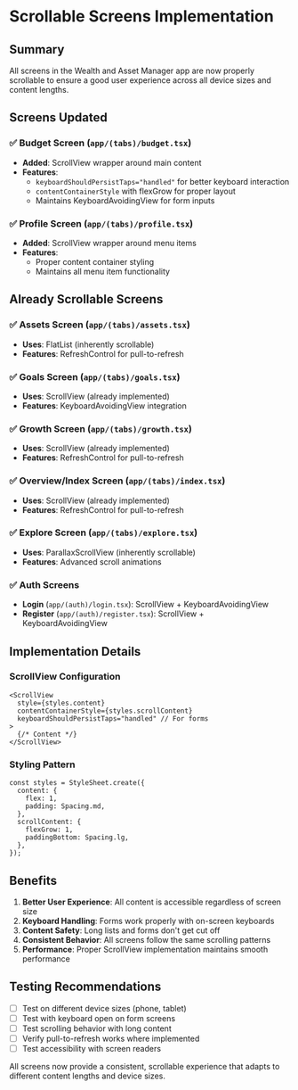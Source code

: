 # Scrollable Screens Implementation

## Summary
All screens in the Wealth and Asset Manager app are now properly scrollable to ensure a good user experience across all device sizes and content lengths.

## Screens Updated

### ✅ Budget Screen (`app/(tabs)/budget.tsx`)
- **Added**: ScrollView wrapper around main content
- **Features**: 
  - `keyboardShouldPersistTaps="handled"` for better keyboard interaction
  - `contentContainerStyle` with flexGrow for proper layout
  - Maintains KeyboardAvoidingView for form inputs

### ✅ Profile Screen (`app/(tabs)/profile.tsx`)
- **Added**: ScrollView wrapper around menu items
- **Features**:
  - Proper content container styling
  - Maintains all menu item functionality

## Already Scrollable Screens

### ✅ Assets Screen (`app/(tabs)/assets.tsx`)
- **Uses**: FlatList (inherently scrollable)
- **Features**: RefreshControl for pull-to-refresh

### ✅ Goals Screen (`app/(tabs)/goals.tsx`)
- **Uses**: ScrollView (already implemented)
- **Features**: KeyboardAvoidingView integration

### ✅ Growth Screen (`app/(tabs)/growth.tsx`)
- **Uses**: ScrollView (already implemented)
- **Features**: RefreshControl for pull-to-refresh

### ✅ Overview/Index Screen (`app/(tabs)/index.tsx`)
- **Uses**: ScrollView (already implemented)
- **Features**: RefreshControl for pull-to-refresh

### ✅ Explore Screen (`app/(tabs)/explore.tsx`)
- **Uses**: ParallaxScrollView (inherently scrollable)
- **Features**: Advanced scroll animations

### ✅ Auth Screens
- **Login** (`app/(auth)/login.tsx`): ScrollView + KeyboardAvoidingView
- **Register** (`app/(auth)/register.tsx`): ScrollView + KeyboardAvoidingView

## Implementation Details

### ScrollView Configuration
```tsx
<ScrollView 
  style={styles.content}
  contentContainerStyle={styles.scrollContent}
  keyboardShouldPersistTaps="handled" // For forms
>
  {/* Content */}
</ScrollView>
```

### Styling Pattern
```tsx
const styles = StyleSheet.create({
  content: {
    flex: 1,
    padding: Spacing.md,
  },
  scrollContent: {
    flexGrow: 1,
    paddingBottom: Spacing.lg,
  },
});
```

## Benefits

1. **Better User Experience**: All content is accessible regardless of screen size
2. **Keyboard Handling**: Forms work properly with on-screen keyboards
3. **Content Safety**: Long lists and forms don't get cut off
4. **Consistent Behavior**: All screens follow the same scrolling patterns
5. **Performance**: Proper ScrollView implementation maintains smooth performance

## Testing Recommendations

- [ ] Test on different device sizes (phone, tablet)
- [ ] Test with keyboard open on form screens
- [ ] Test scrolling behavior with long content
- [ ] Verify pull-to-refresh works where implemented
- [ ] Test accessibility with screen readers

All screens now provide a consistent, scrollable experience that adapts to different content lengths and device sizes.